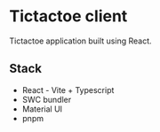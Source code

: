 # Tictactoe client

Tictactoe application built using React.

## Stack

- React - Vite + Typescript
- SWC bundler
- Material UI
- pnpm
